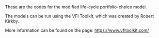 These are the codes for the modified life-cycle portfolio-choice model. 

The models can be run using the VFI Toolkit, which was created by Robert Kirkby. 

More information can be found on the page: https://www.vfitoolkit.com/
